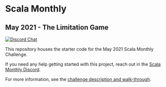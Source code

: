 # Scala Monthly
## May 2021 - The Limitation Game

[![Discord Chat](https://img.shields.io/discord/793699402463969291.svg)](https://discord.gg/eAyJ9wAH4W)

This repository houses the starter code for the May 2021 Scala Monthly Challenge.

If you need any help getting started with this project, reach out in the [Scala Monthly Discord](https://discord.gg/eAyJ9wAH4W).

For more information, see the [challenge description and walk-through](https://scalamonthly.com/post/may-2021-the-limitation-game/).
